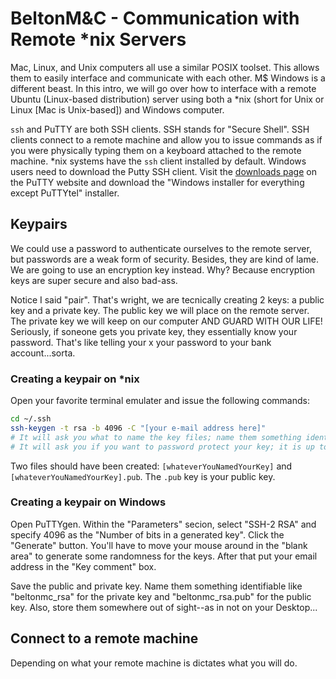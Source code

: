 # BeltonM&C - Communication with Remote *nix Servers

Mac, Linux, and Unix computers all use a similar POSIX toolset.  This allows them to easily interface and communicate with each other.  M$ Windows is a different beast.  In this intro, we will go over how to interface with a remote Ubuntu (Linux-based distribution) server using both a *nix (short for Unix or Linux [Mac is Unix-based]) and Windows computer.

`ssh` and PuTTY are both SSH clients.  SSH stands for "Secure Shell".  SSH clients connect to a remote machine and allow you to issue commands as if you were physically typing them on a keyboard attached to the remote machine.  *nix systems have the `ssh` client installed by default.  Windows users need to download the Putty SSH client.  Visit the [downloads page](http://www.chiark.greenend.org.uk/~sgtatham/putty/download.html) on the PuTTY website and download the "Windows installer for everything except PuTTYtel" installer.

## Keypairs
We could use a password to authenticate ourselves to the remote server, but passwords are a weak form of security.  Besides, they are kind of lame.  We are going to use an encryption key instead.  Why?  Because encryption keys are super secure and also bad-ass.

Notice I said "pair".  That's wright, we are tecnically creating 2 keys: a public key and a private key.  The public key we will place on the remote server.  The private key we will keep on our computer AND GUARD WITH OUR LIFE!  Seriously, if soneone gets you private key, they essentially know your password.  That's like telling your x your password to your bank account...sorta.

### Creating a keypair on *nix
Open your favorite terminal emulater and issue the following commands:
```bash
cd ~/.ssh
ssh-keygen -t rsa -b 4096 -C "[your e-mail address here]"
# It will ask you what to name the key files; name them something identifiable like "beltonmc_rsa"
# It will ask you if you want to password protect your key; it is up to you; I do for keys to important stuff
```
Two files should have been created: `[whateverYouNamedYourKey]` and `[whateverYouNamedYourKey].pub`.  The `.pub` key is your public key.

### Creating a keypair on Windows
Open PuTTYgen.  Within the "Parameters" secion, select "SSH-2 RSA" and specify 4096 as the "Number of bits in a generated key".  Click the "Generate" button.  You'll have to move your mouse around in the "blank area" to generate some randomness for the keys.  After that put your email address in the "Key comment" box.

Save the public and private key.  Name them something identifiable like "beltonmc_rsa" for the private key and "beltonmc_rsa.pub" for the public key.  Also, store them somewhere out of sight--as in not on your Desktop...

## Connect to a remote machine
Depending on what your remote machine is dictates what you will do.

